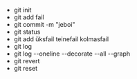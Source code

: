 - git init
- git add fail
- git commit -m "jeboi"
- git status
- git  add üksfail teinefail kolmasfail
- git log
- git log  --oneline --decorate --all --graph
- git revert
- git reset
